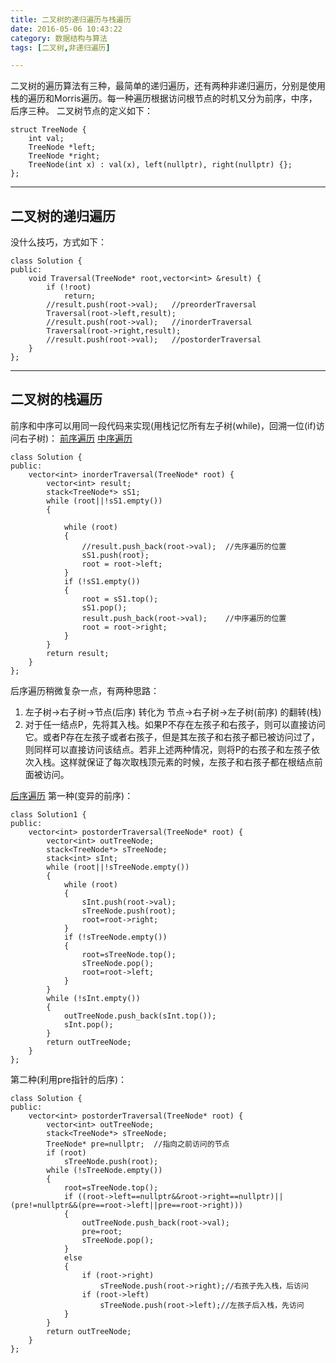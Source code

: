 ```yaml
---
title: 二叉树的递归遍历与栈遍历
date: 2016-05-06 10:43:22
category: 数据结构与算法
tags: [二叉树,非递归遍历]

---
```


二叉树的遍历算法有三种，最简单的递归遍历，还有两种非递归遍历，分别是使用栈的遍历和Morris遍历。每一种遍历根据访问根节点的时机又分为前序，中序，后序三种。
二叉树节点的定义如下：
```
struct TreeNode {
	int val;
	TreeNode *left;
	TreeNode *right;
	TreeNode(int x) : val(x), left(nullptr), right(nullptr) {};
};
```

---

## 二叉树的递归遍历

没什么技巧，方式如下：
```
class Solution {
public:
	void Traversal(TreeNode* root,vector<int> &result) {
		if (!root)
			return;
		//result.push(root->val);	//preorderTraversal
		Traversal(root->left,result);
		//result.push(root->val);	//inorderTraversal
		Traversal(root->right,result);
		//result.push(root->val);	//postorderTraversal
	}
};
```
---

## 二叉树的栈遍历
前序和中序可以用同一段代码来实现(用栈记忆所有左子树(while)，回溯一位(if)访问右子树)：
[前序遍历](https://github.com/applefishsky009/LeetCode/blob/master/144%20-%20Binary%20Tree%20Preorder%20Traversal/144%20-%20Binary%20Tree%20Preorder%20Traversal.cpp)
[中序遍历](https://github.com/applefishsky009/LeetCode/blob/master/94%20-%20Binary%20Tree%20Inorder%20Traversal/94%20-%20Binary%20Tree%20Inorder%20Traversal.cpp)
```
class Solution {
public:
	vector<int> inorderTraversal(TreeNode* root) {
		vector<int> result;
		stack<TreeNode*> sS1;
		while (root||!sS1.empty())
		{
			
			while (root)
			{
				//result.push_back(root->val);	//先序遍历的位置
				sS1.push(root);
				root = root->left;
			}
			if (!sS1.empty())
			{
				root = sS1.top();
				sS1.pop();
				result.push_back(root->val);	//中序遍历的位置
				root = root->right;
			}
		}
		return result;
	}
};
```
后序遍历稍微复杂一点，有两种思路：
1. 左子树->右子树->节点(后序)    转化为    节点->右子树->左子树(前序) 的翻转(栈)
2. 对于任一结点P，先将其入栈。如果P不存在左孩子和右孩子，则可以直接访问它。或者P存在左孩子或者右孩子，但是其左孩子和右孩子都已被访问过了，则同样可以直接访问该结点。若非上述两种情况，则将P的右孩子和左孩子依次入栈。这样就保证了每次取栈顶元素的时候，左孩子和右孩子都在根结点前面被访问。

[后序遍历](https://github.com/applefishsky009/LeetCode/blob/master/145%20-%20Binary%20Tree%20Postorder%20Traversal/145%20-%20Binary%20Tree%20Postorder%20Traversal.cpp)
第一种(变异的前序)：
```
class Solution1 {
public:
	vector<int> postorderTraversal(TreeNode* root) {
		vector<int> outTreeNode;
		stack<TreeNode*> sTreeNode;
		stack<int> sInt;
		while (root||!sTreeNode.empty())
		{
			while (root)
			{
				sInt.push(root->val);
				sTreeNode.push(root);
				root=root->right;
			}
			if (!sTreeNode.empty())
			{
				root=sTreeNode.top();
				sTreeNode.pop();
				root=root->left;
			}
		}
		while (!sInt.empty())
		{
			outTreeNode.push_back(sInt.top());
			sInt.pop();
		}
		return outTreeNode;
	}
};
```
第二种(利用pre指针的后序)：
```
class Solution {
public:
	vector<int> postorderTraversal(TreeNode* root) {
		vector<int> outTreeNode;
		stack<TreeNode*> sTreeNode;
		TreeNode* pre=nullptr;	//指向之前访问的节点
		if (root)
			sTreeNode.push(root);
		while (!sTreeNode.empty())
		{
			root=sTreeNode.top();
			if ((root->left==nullptr&&root->right==nullptr)||(pre!=nullptr&&(pre==root->left||pre==root->right)))
			{
				outTreeNode.push_back(root->val);
				pre=root;
				sTreeNode.pop();
			}
			else
			{
				if (root->right)
					sTreeNode.push(root->right);//右孩子先入栈，后访问
				if (root->left)
					sTreeNode.push(root->left);//左孩子后入栈，先访问
			}
		}
		return outTreeNode;
	}
};
```

